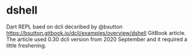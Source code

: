 # dshell
Dart REPL baed on dcli decsribed by @bsutton https://bsutton.gitbook.io/dcli/examples/overview/dshell GitBook article.
The article used 0.30 dcli version from 2020 September and it required a little freshening.
